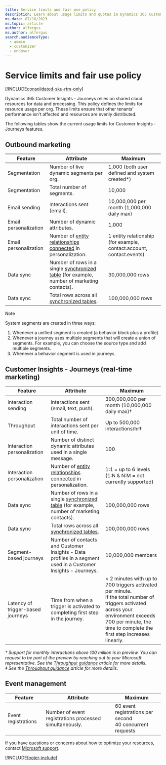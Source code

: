 ```yaml
---
title: Service limits and fair use policy
description: Learn about usage limits and quotas in Dynamics 365 Customer Insights - Journeys.
ms.date: 07/18/2023
ms.topic: article
author: alfergus
ms.author: alfergus
search.audienceType: 
  - admin
  - customizer
  - enduser
---
```


# Service limits and fair use policy

[!INCLUDE[consolidated-sku-rtm-only](./includes/consolidated-sku-rtm-only.md)]

Dynamics 365 Customer Insights - Journeys relies on shared cloud resources for data and processing. This policy defines the limits for resource usage per org. These limits ensure that other tenants' performance isn't affected and resources are evenly distributed.

The following tables show the current usage limits for Customer Insights - Journeys features.

## Outbound marketing

| Feature               | Attribute                                              | Maximum                                                     |
|-----------------------|--------------------------------------------------------|-------------------------------------------------------------|
| Segmentation          | Number of live dynamic segments per org.                | 1,000 (both user defined and system created*)                |
| Segmentation          | Total number of segments.                               | 10,000                                                      |
| Email sending         | Interactions sent (email).                                            | 10,000,000 per month (1,000,000 daily max)                  |
| Email personalization | Number of dynamic attributes.                           | 1,000                                                       |
| Email personalization | Number of [entity relationships connected](/dynamics365/customerengagement/on-premises/customize/create-edit-entity-relationships) in personalization.                                         | 1 entity relationship (for example, contact.account, contact.events)               |
| Data sync  | Number of rows in a single [synchronized table](./mkt-settings-sync.md) (for example, number of marketing contacts). | 30,000,000 rows                                        |
| Data sync  | Total rows across all [synchronized tables](./mkt-settings-sync.md).| 100,000,000 rows                                        |

> [!NOTE]
> System segments are created in three ways:
> 1. Whenever a unified segment is created (a behavior block plus a profile).
> 1. Whenever a journey uses multiple segments that will create a union of segments. For example, you can choose the source type and add multiple segments.
> 1. Whenever a behavior segment is used in journeys.

## Customer Insights - Journeys (real-time marketing)

| Feature                     | Attribute                                                   | Maximum                                                    |
|-----------------------------|-------------------------------------------------------------|------------------------------------------------------------|
| Interaction sending         | Interactions sent (email, text, push).                                           | 300,000,000 per month (10,000,000 daily max)†                   |
| Throughput                  | Total number of interactions sent per unit of time.         | Up to 500,000 interactions/hr‡
| Interaction personalization | Number of distinct dynamic attributes used in a single message.                                | 100                                                   |
| Interaction personalization | Number of [entity relationships connected](/dynamics365/customerengagement/on-premises/customize/create-edit-entity-relationships) in personalization. | 1:1 = up to 6 levels<br>(1:N & N:M = not currently supported) |
| Data sync  | Number of rows in a single [synchronized table](./mkt-settings-sync.md) (for example, number of marketing contacts). | 100,000,000 rows                                        |
| Data sync  | Total rows across all [synchronized tables](./mkt-settings-sync.md).| 100,000,000 rows                                        |
| Segment-based journeys          | Number of contacts and Customer Insights - Data profiles in a segment used in a Customer Insights - Journeys.          | 10,000,000 members                |
| Latency of trigger-based journeys          | Time from when a trigger is activated to completing first step in the journey.          | < 2 minutes with up to 700 triggers activated per minute.<br>If the total number of triggers activated across your environment exceeds 700 per minute, the time to complete the first step increases linearly.                |

*† Support for monthly interactions above 100 million is in preview. You can request to be part of the preview by reaching out to your Microsoft representative. See the [Throughput guidance](real-time-marketing-throughput-guidance.md) article for more details.*<br>
*‡ See the [Throughput guidance](real-time-marketing-throughput-guidance.md) article for more details.*

## Event management

| Feature               | Attribute                                              | Maximum                                                     |
|-----------------------|--------------------------------------------------------|-------------------------------------------------------------|
| Event registrations   | Number of event registrations processed simultaneously. | 60 event registrations per second<br>40 concurrent requests |

If you have questions or concerns about how to optimize your resources, contact [Microsoft support](/power-platform/admin/get-help-support).

[!INCLUDE[footer-include](./includes/footer-banner.md)]
